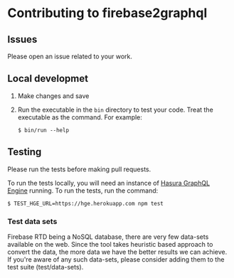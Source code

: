 # Contributing to firebase2graphql

## Issues

Please open an issue related to your work.

## Local developmet

1. Make changes and save
2. Run the executable in the `bin` directory to test your code. Treat the executable as the command. For example:

   ```
   $ bin/run --help
   ```

## Testing

Please run the tests before making pull requests.

To run the tests locally, you will need an instance of [Hasura GraphQL Engine](https://github.com/hasura/graphql-engine) running. To run the tests, run the command:

```
$ TEST_HGE_URL=https://hge.herokuapp.com npm test
```

### Test data sets

Firebase RTD being a NoSQL database, there are very few data-sets available on the web. Since the tool takes heuristic based approach to convert the data, the more data we have the better results we can achieve. If you're aware of any such data-sets, please consider adding them to the test suite (test/data-sets).

